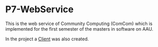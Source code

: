 # P7-WebService

This is the web service of Community Computing (ComCom) which is implemented for the first semester of  the masters in software on AAU.

In the project a  [Client](https://github.com/P7-Team/P7-Client) was also created.



